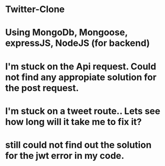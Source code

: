 # Twitter-Clone
# Using MongoDb, Mongoose, expressJS, NodeJS (for backend)
# I'm stuck on the Api request. Could not find any appropiate solution for the post request.
# I'm stuck on a tweet route.. Lets see how long will it take me to fix it?
# still could not find out the solution for the jwt error in my code. 
